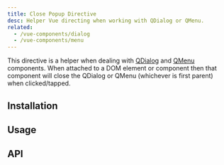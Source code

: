 ```yaml
---
title: Close Popup Directive
desc: Helper Vue directing when working with QDialog or QMenu.
related:
  - /vue-components/dialog
  - /vue-components/menu
---
```


This directive is a helper when dealing with [QDialog](/vue-components/dialog) and [QMenu](/vue-components/menu) components. When attached to a DOM element or component then that component will close the QDialog or QMenu (whichever is first parent) when clicked/tapped.

## Installation

<doc-installation directives="ClosePopup" />

## Usage

<doc-example title="With a QMenu" file="ClosePopup/Menu" />

<doc-example title="With a QDialog" file="ClosePopup/Dialog" />

## API
<doc-api file="ClosePopup" />

